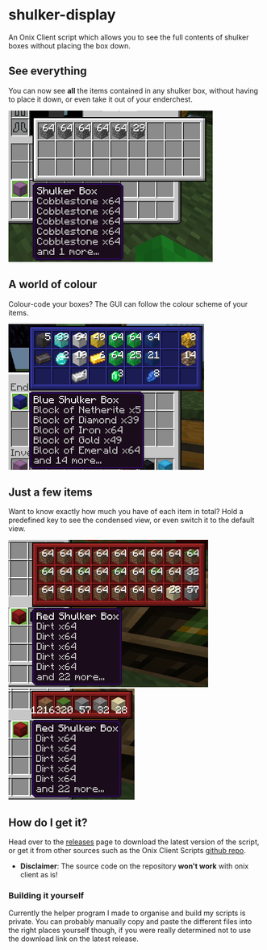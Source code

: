 # shulker-display
An Onix Client script which allows you to see the full contents of shulker boxes without placing the box down.

## See everything
You can now see **all** the items contained in any shulker box, without having to place it down, or even take it out of your enderchest.

![a shulker box](assets/shulker_items.png)

## A world of colour
Colour-code your boxes? The GUI can follow the colour scheme of your items.

![a blue shulker box](assets/valuables_shulker.png)

## Just a few items
Want to know exactly how much you have of each item in total? Hold a predefined key to see the condensed view, or even switch it to the default view.

![big shulker view](assets/assorted_blocks_1.png)
![little shulker view](assets/assorted_blocks_2.png)

## How do I get it?
Head over to the [releases](https://github.com/CreeperG16/shulker-display/releases) page to download the latest version of the script, or get it from other sources such as the Onix Client Scripts [github repo](https://github.com/OnixClient-Scripts/OnixClient_Scripts).
- **Disclaimer**: The source code on the repository **won't work** with onix client as is!

### Building it yourself
Currently the helper program I made to organise and build my scripts is private. You can probably manually copy and paste the different files into the right places yourself though, if you were really determined not to use the download link on the latest release.
